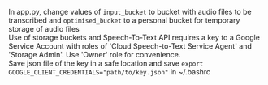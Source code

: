 In app.py, change values of `input_bucket` to bucket with audio files to be transcribed and `optimised_bucket` to a personal bucket for temporary storage of audio files\
Use of storage buckets and Speech-To-Text API requires a key to a Google Service Account with roles of 'Cloud Speech-to-Text Service Agent' and 'Storage Admin'. Use 'Owner' role for convenience.\
Save json file of the key in a safe location and save `export GOOGLE_CLIENT_CREDENTIALS="path/to/key.json"` in ~/.bashrc